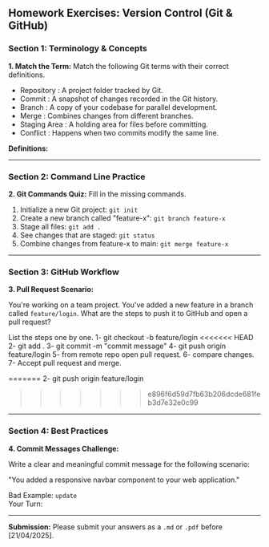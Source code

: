## Homework Exercises: Version Control (Git & GitHub)

### Section 1: Terminology & Concepts

**1. Match the Term:** Match the following Git terms with their correct definitions.

- Repository :  A project folder tracked by Git.
- Commit :  A snapshot of changes recorded in the Git history.
- Branch : A copy of your codebase for parallel development.
- Merge : Combines changes from different branches.
- Staging Area : A holding area for files before committing.
- Conflict :  Happens when two commits modify the same line.

**Definitions:**

---

### Section 2: Command Line Practice

**2. Git Commands Quiz:** Fill in the missing commands.

1. Initialize a new Git project: `git init`
2. Create a new branch called "feature-x": `git branch feature-x`
3. Stage all files: `git add .`
4. See changes that are staged: `git status`
5. Combine changes from feature-x to main: `git merge feature-x`

---

### Section 3: GitHub Workflow

**3. Pull Request Scenario:**

You're working on a team project. You've added a new feature in a branch called `feature/login`. What are the steps to push it to GitHub and open a pull request?

List the steps one by one.
 1- git checkout -b feature/login
<<<<<<< HEAD
 2- git add .
 3- git commit -m "commit message"
 4- git push origin feature/login
 5- from remote repo open pull request.
 6- compare changes.
 7- Accept pull request and merge.

=======
 2- git push origin feature/login
>>>>>>> e896f6d59d7fb63b206dcde681feb3d7e32e0c99
---

### Section 4: Best Practices

**4. Commit Messages Challenge:**

Write a clear and meaningful commit message for the following scenario:

"You added a responsive navbar component to your web application."

Bad Example: `update`  
Your Turn:

---

**Submission:**
Please submit your answers as a `.md` or `.pdf` before [21/04/2025].
